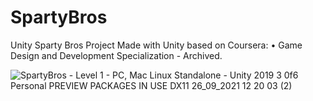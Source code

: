 # SpartyBros
Unity Sparty Bros Project Made with Unity based on Coursera: •	Game Design and Development Specialization - Archived.

![SpartyBros - Level 1 - PC, Mac   Linux Standalone - Unity 2019 3 0f6 Personal  PREVIEW PACKAGES IN USE  _DX11_ 26_09_2021 12 20 03 (2)](https://user-images.githubusercontent.com/50275340/134881344-263b1525-1d84-4c25-98b1-9500568ef061.png)

